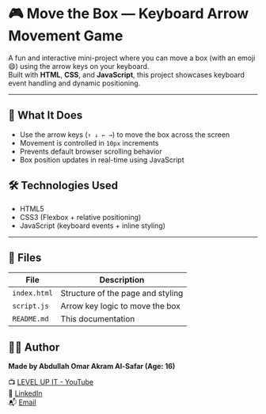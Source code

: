 # 🎮 Move the Box — Keyboard Arrow Movement Game

A fun and interactive mini-project where you can move a box (with an emoji 😄) using the arrow keys on your keyboard.  
Built with **HTML**, **CSS**, and **JavaScript**, this project showcases keyboard event handling and dynamic positioning.

---

## 🧠 What It Does

- Use the arrow keys (`↑ ↓ ← →`) to move the box across the screen
- Movement is controlled in `10px` increments
- Prevents default browser scrolling behavior
- Box position updates in real-time using JavaScript
  
## 🛠️ Technologies Used

- HTML5
- CSS3 (Flexbox + relative positioning)
- JavaScript (keyboard events + inline styling)

---

## 📂 Files

| File         | Description                          |
|--------------|--------------------------------------|
| `index.html` | Structure of the page and styling    |
| `script.js`  | Arrow key logic to move the box      |
| `README.md`  | This documentation                   |

## 👨‍💻 Author

**Made by Abdullah Omar Akram Al-Safar (Age: 16)**

📺 [LEVEL UP IT - YouTube](https://www.youtube.com/@LEVEL_UP_IT)  
🔗 [LinkedIn](https://www.linkedin.com/in/abdullah-omar-2a552834b)  
📬 [Email](mailto:abodyalsafar2009@gmail.com)
